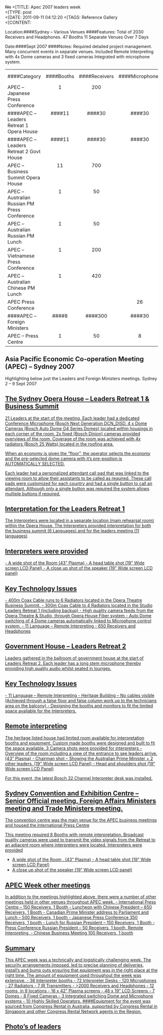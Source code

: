 ~~file~~
<[TITLE: 	Apec 2007 leaders week	
<[TYPE: 	post	
<[DATE: 	2011-09-11 04:12:20	
<[TAGS: 	Reference Gallery	
<[CONTENT: 	

Location:####Sydney – Various Venues
####Features:
Total of 2030 Receivers and Headphones.
47 Booths
11 Separate Venues
Over 7 Days

Date:####Sept 2007
####Notes:
Required detailed project management.
Many concurrent events in separate venues.
Included Remote Interpreting with 4x Dome cameras and 3
fixed cameras Integrated with
microphone system.


<table width="100%" border="0" cellspacing="1" cellpadding="7" bgcolor="#999999">
<tbody>
<tr>
<td bgcolor="#FFFFFF">####Category</td>
<td align="center" bgcolor="#FFFFFF">####Booths</td>
<td align="center" bgcolor="#FFFFFF">####Receivers</td>
<td align="center" bgcolor="#FFFFFF">####Microphones</td>
<td align="center" bgcolor="#FFFFFF">####Multiple areas</td>
<td align="center" bgcolor="#FFFFFF">####Remote Interpreting</td>
<td align="center" bgcolor="#FFFFFF">####Dome Camera</td>
<td align="center" bgcolor="#FFFFFF">####Days</td>
<td align="center" bgcolor="#FFFFFF">####Location</td>
<td align="center" bgcolor="#FFFFFF">####Date</td>
</tr>
<tr valign="top">
<td valign="top" bgcolor="#FFFFFF">APEC – Japanese Press Conference</td>
<td align="center" bgcolor="#FFFFFF">1</td>
<td align="center" bgcolor="#FFFFFF">200</td>
<td align="center" bgcolor="#FFFFFF"></td>
<td align="center" bgcolor="#FFFFFF"></td>
<td align="center" bgcolor="#FFFFFF"></td>
<td align="center" bgcolor="#FFFFFF"></td>
<td align="center" bgcolor="#FFFFFF">1</td>
<td align="center" bgcolor="#FFFFFF">Sydney</td>
<td align="center" bgcolor="#FFFFFF">Sep-07</td>
</tr>
<tr valign="top">
<td valign="top" bgcolor="#FFFFFF">####APEC – Leaders Retreat 1 Opera House</td>
<td align="center" bgcolor="#FFFFFF">####11</td>
<td align="center" bgcolor="#FFFFFF">####30</td>
<td align="center" bgcolor="#FFFFFF">####30</td>
<td align="center" bgcolor="#FFFFFF"></td>
<td align="center" bgcolor="#FFFFFF"></td>
<td align="center" bgcolor="#FFFFFF">####4</td>
<td align="center" bgcolor="#FFFFFF">####1</td>
<td align="center" bgcolor="#FFFFFF">####Sydney</td>
<td align="center" bgcolor="#FFFFFF">####Sep-07</td>
</tr>
<tr valign="top">
<td valign="top" bgcolor="#FFFFFF">####APEC – Leaders Retreat 2 Govt House</td>
<td align="center" bgcolor="#FFFFFF">####11</td>
<td align="center" bgcolor="#FFFFFF">####30</td>
<td align="center" bgcolor="#FFFFFF">####30</td>
<td align="center" bgcolor="#FFFFFF"></td>
<td align="center" bgcolor="#FFFFFF">####1</td>
<td align="center" bgcolor="#FFFFFF">####1</td>
<td align="center" bgcolor="#FFFFFF">####1</td>
<td align="center" bgcolor="#FFFFFF">####Sydney</td>
<td align="center" bgcolor="#FFFFFF">####Sep-07</td>
</tr>
<tr valign="top">
<td valign="top" bgcolor="#FFFFFF">APEC – Business Summit Opera House</td>
<td align="center" bgcolor="#FFFFFF">11</td>
<td align="center" bgcolor="#FFFFFF">700</td>
<td align="center" bgcolor="#FFFFFF"></td>
<td align="center" bgcolor="#FFFFFF"></td>
<td align="center" bgcolor="#FFFFFF">1</td>
<td align="center" bgcolor="#FFFFFF"></td>
<td align="center" bgcolor="#FFFFFF">1</td>
<td align="center" bgcolor="#FFFFFF">Sydney</td>
<td align="center" bgcolor="#FFFFFF">Sep-07</td>
</tr>
<tr valign="top">
<td valign="top" bgcolor="#FFFFFF">APEC – Australian Russian PM Press Conference</td>
<td align="center" bgcolor="#FFFFFF">1</td>
<td align="center" bgcolor="#FFFFFF">50</td>
<td align="center" bgcolor="#FFFFFF"></td>
<td align="center" bgcolor="#FFFFFF"></td>
<td align="center" bgcolor="#FFFFFF">1</td>
<td align="center" bgcolor="#FFFFFF"></td>
<td align="center" bgcolor="#FFFFFF">1</td>
<td align="center" bgcolor="#FFFFFF">Sydney</td>
<td align="center" bgcolor="#FFFFFF">Sep-07</td>
</tr>
<tr valign="top">
<td valign="top" bgcolor="#FFFFFF">APEC – Australian Russian PM Lunch</td>
<td align="center" bgcolor="#FFFFFF">1</td>
<td align="center" bgcolor="#FFFFFF">50</td>
<td align="center" bgcolor="#FFFFFF"></td>
<td align="center" bgcolor="#FFFFFF"></td>
<td align="center" bgcolor="#FFFFFF">1</td>
<td align="center" bgcolor="#FFFFFF"></td>
<td align="center" bgcolor="#FFFFFF">1</td>
<td align="center" bgcolor="#FFFFFF">Sydney</td>
<td align="center" bgcolor="#FFFFFF">Sep-07</td>
</tr>
<tr valign="top">
<td valign="top" bgcolor="#FFFFFF">APEC – Vietnamese Press Conference</td>
<td align="center" bgcolor="#FFFFFF">1</td>
<td align="center" bgcolor="#FFFFFF">200</td>
<td align="center" bgcolor="#FFFFFF"></td>
<td align="center" bgcolor="#FFFFFF"></td>
<td align="center" bgcolor="#FFFFFF"></td>
<td align="center" bgcolor="#FFFFFF"></td>
<td align="center" bgcolor="#FFFFFF">1</td>
<td align="center" bgcolor="#FFFFFF">Sydney</td>
<td align="center" bgcolor="#FFFFFF">Sep-07</td>
</tr>
<tr valign="top">
<td valign="top" bgcolor="#FFFFFF">APEC – Australian Chinese PM Lunch</td>
<td align="center" bgcolor="#FFFFFF">1</td>
<td align="center" bgcolor="#FFFFFF">420</td>
<td align="center" bgcolor="#FFFFFF"></td>
<td align="center" bgcolor="#FFFFFF"></td>
<td align="center" bgcolor="#FFFFFF"></td>
<td align="center" bgcolor="#FFFFFF"></td>
<td align="center" bgcolor="#FFFFFF">1</td>
<td align="center" bgcolor="#FFFFFF">Sydney</td>
<td align="center" bgcolor="#FFFFFF">Sep-07</td>
</tr>
<tr valign="top">
<td valign="top" bgcolor="#FFFFFF">APEC Press Conference</td>
<td align="center" bgcolor="#FFFFFF"></td>
<td align="center" bgcolor="#FFFFFF"></td>
<td align="center" bgcolor="#FFFFFF">26</td>
<td align="center" bgcolor="#FFFFFF"></td>
<td align="center" bgcolor="#FFFFFF"></td>
<td align="center" bgcolor="#FFFFFF"></td>
<td align="center" bgcolor="#FFFFFF">1</td>
<td align="center" bgcolor="#FFFFFF">Sydney</td>
<td align="center" bgcolor="#FFFFFF">Sep-07</td>
</tr>
<tr valign="top">
<td valign="top" bgcolor="#FFFFFF">####APEC – Foreign Ministers</td>
<td align="center" bgcolor="#FFFFFF">####8</td>
<td align="center" bgcolor="#FFFFFF">####300</td>
<td align="center" bgcolor="#FFFFFF">####30</td>
<td align="center" bgcolor="#FFFFFF"></td>
<td align="center" bgcolor="#FFFFFF">####1</td>
<td align="center" bgcolor="#FFFFFF">####1</td>
<td align="center" bgcolor="#FFFFFF">####3</td>
<td align="center" bgcolor="#FFFFFF">####Sydney</td>
<td align="center" bgcolor="#FFFFFF">####Sep-07</td>
</tr>
<tr valign="top">
<td valign="top" bgcolor="#FFFFFF">APEC – Press Centre</td>
<td align="center" bgcolor="#FFFFFF">1</td>
<td align="center" bgcolor="#FFFFFF">50</td>
<td align="center" bgcolor="#FFFFFF">8</td>
<td align="center" bgcolor="#FFFFFF"></td>
<td align="center" bgcolor="#FFFFFF"></td>
<td align="center" bgcolor="#FFFFFF"></td>
<td align="center" bgcolor="#FFFFFF">10</td>
<td align="center" bgcolor="#FFFFFF">Sydney</td>
<td align="center" bgcolor="#FFFFFF">Sep-07</td>
</tr>
</tbody>
</table>

<h2>Asia Pacific Economic Co-operation Meeting (APEC) – Sydney 2007</h2>
Highlighting below just the Leaders and Foreign Ministers meetings.
Sydney 2 – 9 Sept 2007
<a href="http://congressrental.com.au/wp-content/uploads/2011/09/government_house.jpg">

<a href="http://congressrental.com.au/wp-content/uploads/2011/09/garden.jpg">



<h2>The Sydney Opera House – Leaders Retreat 1 &amp; Business Summit</h2>
<a href="http://congressrental.com.au/wp-content/uploads/2011/09/table.jpg">

<a href="http://congressrental.com.au/wp-content/uploads/2011/09/prime_minister_johnhoward.jpg">


21 Leaders at the start of the meeting. Each leader had a dedicated Conference Microphone (Bosch Next Generation DCN_DISD. 4 x
Dome Cameras (Bosch Auto Dome G4 Series Domes) located within housings in each corner of the room. 2x fixed (Bosch Dinion)
cameras provided overviews of the room. Coverage of the room was achieved with 4x radiators (Bosch 25 Watts) located in the
roofing area.
<a href="http://congressrental.com.au/wp-content/uploads/2011/09/monitoring.jpg">


When an economy is given the “floor”, the operator selects the economy and the pre-selected dome camera with it’s pre-position is
AUTOMATICALLY SELECTED.

Each leader had a personalized attendant call pad that was linked to the viewing room to allow their assistants to be called as
required. These call pads were customized for each country and had a single button to call an attendant. Although only a single button
was required the system allows multiple buttons if required.

<h2>Interpretation for the Leaders Retreat 1</h2>
The Interpreters were located in a separate location (main rehearsal room) within the Opera House. The Interpreters
provided interpretation for both the business summit (6 Languages) and for the leaders meeting (11 languages)
<h2>Interpreters were provided</h2>
 - A wide shot of the Room (43” Plasma) - A head table shot (19” Wide screen LCD Panel)
 - A close up shot of the speaker (19” Wide screen LCD panel)

<h2>Key Technology Issues</h2>
 - 400m Coax Cable runs to 6 Radiators located in the Opera Theatre Business Summit. - 300m Coax Cable to 4 Radiators located in the Studio Leaders Retreat 1 (including backup)
 - High quality camera feeds from the Opera Theatre &amp; Studio, through Opera House Fiber system
 - Auto Dome switching of 4 Dome cameras automatically linked to Microphone control system.
 - 11 Language – Remote Interpreting
 - 650 Receivers and Headphones

<h2>Government House – Leaders Retreat 2</h2>
Leaders gathered in the ballroom of government house at the start of Leaders Retreat 2.
Each leader has a long stem microphone thereby providing high quality audio whilst seated in lounges.
<a href="http://congressrental.com.au/wp-content/uploads/2011/09/tablelayout.jpg">

<a href="http://congressrental.com.au/wp-content/uploads/2011/09/dome_flower.jpg">


<h2>Key Technology Issues</h2>
 - 11 Language – Remote Interpreting - Heritage Building – No cables visible (Achieved through a false floor and false column work up to the technicians area on the balcony)
 - Designing the booths and monitors to fit the limited space available for the Interpreters.

<h2>Remote interpreting</h2>
The heritage listed house had limited room available for interpretation booths and equipment. Custom made booths were designed and built to fit the space available.
3 Camera shots were provided for interpreters
 - Overview of the room including a view of the entrance to see leaders arrive. (43” Plasma) - Chairman shot – Showing the Australian Prime Minister + 2 other leaders. (19” Wide screen LCD Panel)
 - Head and shoulders shot (19” Wide screen LCD Panel)

<a href="http://congressrental.com.au/wp-content/uploads/2011/09/interpreter.jpg">

<a href="http://congressrental.com.au/wp-content/uploads/2011/09/monitors_booth.jpg">


For this event, the latest Bosch 32 Channel Interpreter desk was installed.
<h2>Sydney Convention and Exhibition Centre – Senior Official meeting, Foreign Affairs Ministers meeting and Trade Ministers meeting.</h2>
<a href="http://congressrental.com.au/wp-content/uploads/2011/09/convention_exhibition_center.jpg">


The convention centre was the main venue for the APEC business meetings and housed the International Press Centre
<a href="http://congressrental.com.au/wp-content/uploads/2011/09/dome_camera_shot.jpg">

<a href="http://congressrental.com.au/wp-content/uploads/2011/09/delegating.jpg">


<a href="http://congressrental.com.au/wp-content/uploads/2011/09/amm_retreat.jpg">

<a href="http://congressrental.com.au/wp-content/uploads/2011/09/condoleezza.jpg">


This meeting required 8 Booths with remote interpretation.
Broadcast quality cameras were used to transmit the video signals from the Retreat to an adjacent room where interpreters were located.
Interpreters were provided
 - A wide shot of the Room . (43” Plasma) - A head table shot (19” Wide screen LCD Panel)
 - A close up shot of the speaker (19” Wide screen LCD panel)

<h2>APEC Week other meetings</h2>
In addition to the meetings highlighted above, there were a number of other meetings held in other venues throughout APEC week.
 - International Press Centre – 150 Receivers, 1 Booth - Luncheon with Chinese President – 650 Receivers, 1 Booth
 - Canadian Prime Minister address to Parliament and Lunch – 500 Receivers, 1 booth
 - Japanese Press Conference 350 Receivers, 1 booth
 - Lunch for Russian President – 150 Receivers, 1 Booth
 - Press Conference Russian President – 50 Receivers, 1 booth, Remote Interpreting.
 - Chinese Business Meeting 100 Receivers, 1 booth

<h2>Summary</h2>
This APEC week was a technically and logistically challenging week. The security arrangements imposed, led to precise planning of deliveries, install’s and bump outs ensuring that equipment was in the right place at the right time.
The amount of equipment used throughout the week was extensive.
 - 36 Interpreter booths - 72 Interpreter Desks
 - 120 Microphones
 - 27 Radiators
 - 7 IR Transmitters
 - &gt;2000 Receivers and Headphones
 - 12 rooms, in 9 locations
 - 16 x 42” Plasma screens
 - 48 x 19” LCD Screens
 - 7 Domes
 - 8 Fixed Cameras
 - 3 Integrated switching Dome and Microphone systems
 - 10 Highly Skilled Operators. ####Equipment for the event was sourced from Congress Rental in Australia, supported by Congress Rental in Singapore and other Congress Rental Network agents in the Region.


<h2>Photo’s of leaders</h2>





<a href="http://congressrental.com.au/wp-content/uploads/2011/09/leaders.jpg">




